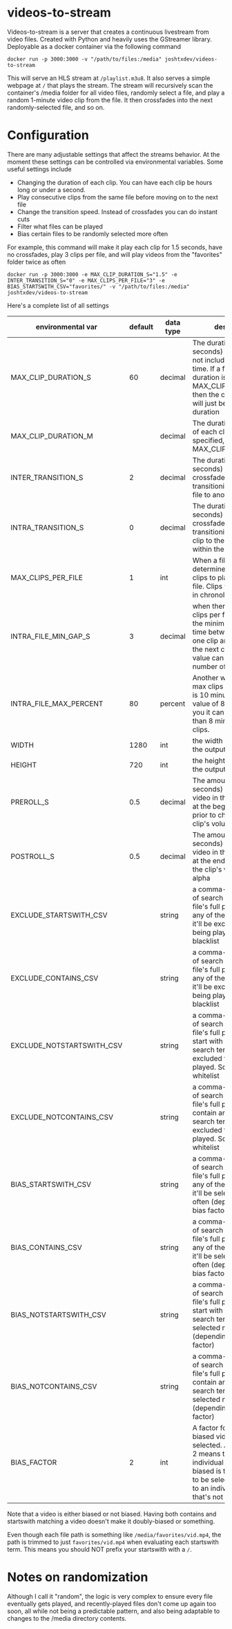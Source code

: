 # videos-to-stream

Videos-to-stream is a server that creates a continuous livestream from video files. Created with Python and heavily uses the GStreamer library. Deployable as a docker container via the following command

```
docker run -p 3000:3000 -v "/path/to/files:/media" joshtxdev/videos-to-stream
```

This will serve an HLS stream at `/playlist.m3u8`. It also serves a simple webpage at `/` that plays the stream. The stream will recursively scan the container's /media folder for all video files, randomly select a file, and play a random 1-minute video clip from the file. It then crossfades into the next randomly-selected file, and so on.

# Configuration

There are many adjustable settings that affect the streams behavior. At the moment these settings can be controlled via environmental variables. Some useful settings include
* Changing the duration of each clip. You can have each clip be hours long or under a second. 
* Play consecutive clips from the same file before moving on to the next file
* Change the transition speed. Instead of crossfades you can do instant cuts
* Filter what files can be played
* Bias certain files to be randomly selected more often

For example, this command will make it play each clip for 1.5 seconds, have no crossfades, play 3 clips per file, and will play videos from the "favorites" folder twice as often
```
docker run -p 3000:3000 -e MAX_CLIP_DURATION_S="1.5" -e INTER_TRANSITION_S="0" -e MAX_CLIPS_PER_FILE="3" -e BIAS_STARTSWITH_CSV="favorites/" -v "/path/to/files:/media" joshtxdev/videos-to-stream
```

Here's a complete list of all settings

| environmental var | default | data type | description |
| --- | ----- | -----| ----- |
MAX_CLIP_DURATION_S | 60 | decimal | The duration (in seconds) of each clip, not including crossfade time. If a file's total duration is less than MAX_CLIP_DURATION_S, then the clip's duration will just be the file's duration
MAX_CLIP_DURATION_M | | decimal | The duration (in minutes) of each clip. When specified, will override MAX_CLIP_DURATION_S
INTER_TRANSITION_S | 2 | decimal | The duration (in seconds) of the crossfade when transitioning from one file to another file
INTRA_TRANSITION_S | 0 | decimal | The duration (in seconds) of the crossfade when transitioning from one clip to the next clip within the same file
MAX_CLIPS_PER_FILE | 1 | int | When a file is selected, determines how many clips to play from that file. Clips will be played in chronological order
INTRA_FILE_MIN_GAP_S | 3 | decimal | when there's multiple clips per file, determines the minimum amount of time between the end of one clip and the start of the next clip. A high value can reduce the number of clips per file
INTRA_FILE_MAX_PERCENT | 80 | percent | Another way to limit the max clips per file. If a file is 10 minutes long, a value of 80 means that you it can't play more than 8 minutes worth of clips.
WIDTH | 1280 | int | the width (in pixels) of the output stream
HEIGHT | 720 | int | the height (in pixels) of the output stream
PREROLL_S | 0.5 | decimal | The amount of time (in seconds) to play the video in the background at the beginning of a clip prior to changing the clip's volume and alpha. 
POSTROLL_S | 0.5 | decimal | The amount of time (in seconds) to play the video in the background at the end after changing the clip's volume and alpha
EXCLUDE_STARTSWITH_CSV | | string | a comma-separated list of search terms, and if a file's full path starts with any of the search terms, it'll be excluded from being played. Sorta like a blacklist 
EXCLUDE_CONTAINS_CSV | | string | a comma-separated list of search terms, and if a file's full path contains any of the search terms, it'll be excluded from being played. Sorta like a blacklist 
EXCLUDE_NOTSTARTSWITH_CSV | | string | a comma-separated list of search terms, and if a file's full path does NOT start with any of the search terms, it'll be excluded from being played. Sorta like a whitelist 
EXCLUDE_NOTCONTAINS_CSV | | string | a comma-separated list of search terms, and if a file's full path does NOT contain any of the search terms, it'll be excluded from being played. Sorta like a whitelist
BIAS_STARTSWITH_CSV | | string | a comma-separated list of search terms, and if a file's full path starts with any of the search terms, it'll be selected more often (depending on the bias factor)
BIAS_CONTAINS_CSV | | string | a comma-separated list of search terms, and if a file's full path contains any of the search terms, it'll be selected more often (depending on the bias factor)
BIAS_NOTSTARTSWITH_CSV | | string | a comma-separated list of search terms, and if a file's full path does NOT start with any of the search terms, it'll be selected more often (depending on the bias factor)
BIAS_NOTCONTAINS_CSV | | string | a comma-separated list of search terms, and if a file's full path does NOT contain any of the search terms, it'll be selected more often (depending on the bias factor)
BIAS_FACTOR | 2 | int | A factor for how often biased videos are selected. A bias factor of 2 means that an individual video that's biased is twice as likely to be selected compared to an individual video that's not biased.

Note that a video is either biased or not biased. Having both contains and startswith matching a video doesn't make it doubly-biased or something. 

Even though each file path is something like `/media/favorites/vid.mp4`, the path is trimmed to just `favorites/vid.mp4` when evaluating each startswith term. This means you should NOT prefix your startswith with a `/`. 

# Notes on randomization

Although I call it "random", the logic is very complex to ensure every file eventually gets played, and recently-played files don't come up again too soon, all while not being a predictable pattern, and also being adaptable to changes to the /media directory contents. 